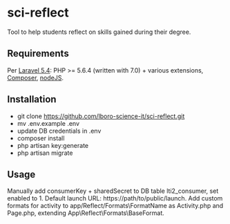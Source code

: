 # sci-reflect

Tool to help students reflect on skills gained during their degree.

## Requirements

Per [Laravel 5.4](https://laravel.com/docs/5.4): PHP >= 5.6.4 (written with 7.0) + various extensions, [Composer](https://getcomposer.org/), [nodeJS](https://nodejs.org/en/).

## Installation

* git clone https://github.com/lboro-science-it/sci-reflect.git
* mv .env.example .env
* update DB credentials in .env
* composer install
* php artisan key:generate
* php artisan migrate

## Usage

Manually add consumerKey + sharedSecret to DB table lti2_consumer, set enabled to 1.
Default launch URL: https://path/to/public/launch.
Add custom formats for activity to app/Reflect/Formats\FormatName as Activity.php and Page.php, extending App\Reflect\Formats\BaseFormat.